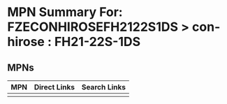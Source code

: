 



# MPN Summary For: FZECONHIROSEFH2122S1DS > con-hirose : FH21-22S-1DS

## MPNs
  

|MPN|Direct Links|Search Links|
| :--- | :--- | :--- |
||||
